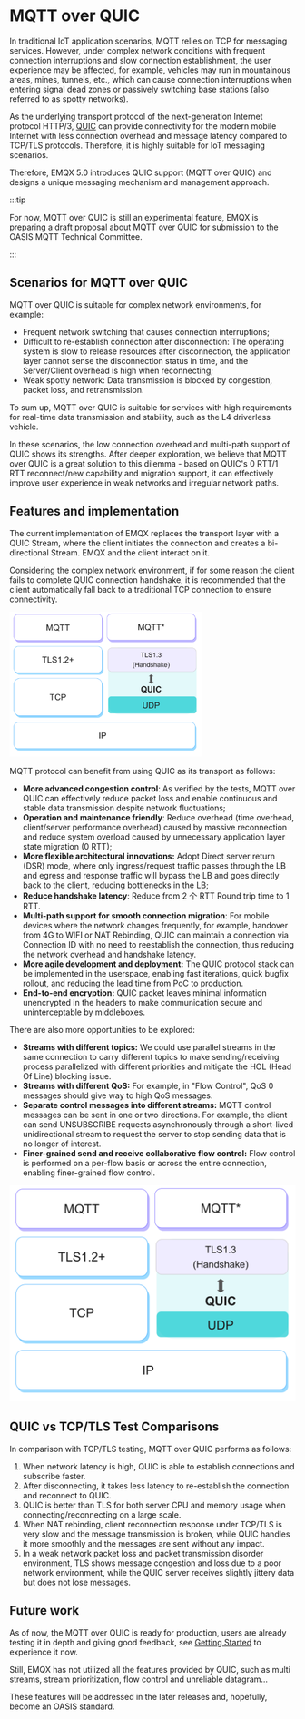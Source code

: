 # MQTT over QUIC

In traditional IoT application scenarios, MQTT relies on TCP for messaging services. However, under complex network conditions with frequent connection interruptions and slow connection establishment, the user experience may be affected, for example, vehicles may run in mountainous areas, mines, tunnels, etc., which can cause connection interruptions when entering signal dead zones or passively switching base stations (also referred to as spotty networks). 

As the underlying transport protocol of the next-generation Internet protocol HTTP/3,  [QUIC](https://datatracker.ietf.org/doc/html/rfc9000) can provide connectivity for the modern mobile Internet with less connection overhead and message latency compared to TCP/TLS protocols. Therefore, it is highly suitable for IoT messaging scenarios. 

Therefore, EMQX 5.0 introduces QUIC support (MQTT over QUIC) and designs a unique messaging mechanism and management approach.

:::tip

For now, MQTT over QUIC is still an experimental feature, EMQX is preparing a draft proposal about MQTT over QUIC for submission to the OASIS MQTT Technical Committee.

:::

## Scenarios for MQTT over QUIC

MQTT over QUIC is suitable for complex network environments, for example:

- Frequent network switching that causes connection interruptions;
- Difficult to re-establish connection after disconnection: The operating system is slow to release resources after disconnection, the application layer cannot sense the disconnection status in time, and the Server/Client overhead is high when reconnecting;
- Weak spotty network: Data transmission is blocked by congestion, packet loss, and retransmission.

To sum up, MQTT over QUIC is suitable for services with high requirements for real-time data transmission and stability, such as the L4 driverless vehicle. 

In these scenarios, the low connection overhead and multi-path support of QUIC shows its strengths. After deeper exploration, we believe that MQTT over QUIC is a great solution to this dilemma - based on QUIC's 0 RTT/1 RTT reconnect/new capability and migration support, it can effectively improve user experience in weak networks and irregular network paths.

## Features and implementation

The current implementation of EMQX replaces the transport layer with a QUIC Stream, where the client initiates the connection and creates a bi-directional Stream. EMQX and the client interact on it.

Considering the complex network environment, if for some reason the client fails to complete QUIC connection handshake, it is recommended that the client automatically fall back to a traditional TCP connection to ensure connectivity.

<img src="./assets/mqtt-over-quic.png" alt="MQTT over QUIC" style="zoom:33%;" />

MQTT protocol can benefit from using QUIC as its transport as follows:

- **More advanced congestion control**: As verified by the tests, MQTT over QUIC can effectively reduce packet loss and enable continuous and stable data transmission despite network fluctuations;
- **Operation and maintenance friendly**: Reduce overhead (time overhead, client/server performance overhead) caused by massive reconnection and reduce system overload caused by unnecessary application layer state migration (0 RTT);
- **More flexible architectural innovations:** Adopt Direct server return (DSR) mode, where only ingress/request traffic passes through the LB and egress and response traffic will bypass the LB and goes directly back to the client, reducing bottlenecks in the LB;
- **Reduce handshake latency**: Reduce from 2 个 RTT Round trip time to 1 RTT.
- **Multi-path support for smooth connection migration**: For mobile devices where the network changes frequently, for example, handover from 4G to WIFI or NAT Rebinding, QUIC can maintain a connection via Connection ID with no need to reestablish the connection, thus reducing the network overhead and handshake latency. 
- **More agile development and deployment:** The QUIC protocol stack can be implemented in the userspace, enabling fast iterations, quick bugfix rollout, and reducing the lead time from PoC to production.
- **End-to-end encryption:** QUIC packet leaves minimal information unencrypted in the headers to make communication secure and uninterceptable by middleboxes.

There are also more opportunities to be explored:

- **Streams with different topics:** We could use parallel streams in the same connection to carry different topics to make sending/receiving process parallelized with different priorities and mitigate the HOL (Head Of Line) blocking issue.
- **Streams with different QoS:** For example, in "Flow Control", QoS 0 messages should give way to high QoS messages.
- **Separate control messages into different streams:** MQTT control messages can be sent in one or two directions. For example, the client can send UNSUBSCRIBE requests asynchronously through a short-lived unidirectional stream to request the server to stop sending data that is no longer of interest.
- **Finer-grained send and receive collaborative flow control:** Flow control is performed on a per-flow basis or across the entire connection, enabling finer-grained flow control.

![MQTT over QUIC](./assets/mqtt-over-quic.png)

## QUIC vs TCP/TLS Test Comparisons

In comparison with TCP/TLS testing, MQTT over QUIC performs as follows:

1. When network latency is high, QUIC is able to establish connections and subscribe faster.
2. After disconnecting, it takes less latency to re-establish the connection and reconnect to QUIC.
3. QUIC is better than TLS for both server CPU and memory usage when connecting/reconnecting on a large scale.
4. When NAT rebinding, client reconnection response under TCP/TLS is very slow and the message transmission is broken, while QUIC handles it more smoothly and the messages are sent without any impact.
5. In a weak network packet loss and packet transmission disorder environment, TLS shows message congestion and loss due to a poor network environment, while the QUIC server receives slightly jittery data but does not lose messages.

## Future work

As of now, the MQTT over QUIC is ready for production, users are already testing it in depth and giving good feedback, see [Getting Started](./getting-started.md) to experience it now.

Still, EMQX has not utilized all the features provided by QUIC, such as multi streams, stream prioritization, flow control and
unreliable datagram...

These features will be addressed in the later releases and, hopefully, become an OASIS standard.
